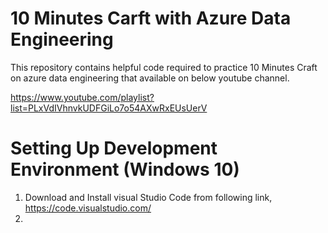 # 10 Minutes Carft with Azure Data Engineering

This repository contains helpful code required to practice 10 Minutes Craft on azure data engineering that available on below youtube channel.

https://www.youtube.com/playlist?list=PLxVdIVhnvkUDFGiLo7o54AXwRxEUsUerV

# Setting Up Development Environment (Windows 10)

1. Download and Install visual Studio Code from following link,
https://code.visualstudio.com/
2. 
